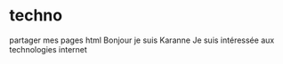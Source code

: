 # techno
partager mes pages html
Bonjour je suis Karanne
Je suis intéressée aux technologies internet
